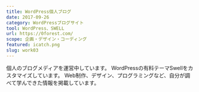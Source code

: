 ```yaml
---
title: WordPress個人ブログ
date: 2017-09-26
category: WordPressブログサイト
tool: WordPress、SWELL
url: https://0forest.com/
scope: 企画・デザイン・コーディング
featured: icatch.png
slug: work03
---
```


個人のブログメディアを運営中しています。
WordPressの有料テーマSwellをカスタマイズしています。
Web制作、デザイン、プログラミングなど、自分が調べて学んできた情報を掲載しています。
